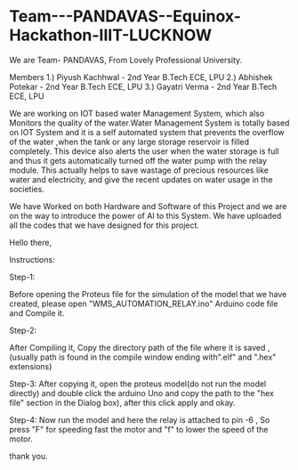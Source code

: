 # Team---PANDAVAS--Equinox-Hackathon-IIIT-LUCKNOW
We are Team- PANDAVAS, From Lovely Professional University.

Members
1.) Piyush Kachhwal - 2nd Year B.Tech ECE, LPU 2.) Abhishek Potekar - 2nd Year B.Tech ECE, LPU 3.) Gayatri Verma - 2nd Year B.Tech ECE, LPU 



We are working on IOT based water Management System, which also Monitors the quality of the water.Water Management System is totally based on IOT System and it is a self automated system that prevents the overflow of the water ,when the tank or any large storage reservoir is filled completely. This device also alerts the user when the water storage is full and thus it gets automatically turned off the water pump with the relay module. This actually helps to save wastage of precious resources like water and electricity, and give the recent updates on water usage in the societies.

We have Worked on both Hardware and Software of this Project and we are on the way to introduce the power of AI to this System. We have uploaded all the codes that we have designed for this project.

Hello there,

Instructions:

Step-1:

Before opening the Proteus file for the simulation of the model that we have created, please open "WMS_AUTOMATION_RELAY.ino" Arduino code file and Compile it.

Step-2:

After Compiling it, Copy the directory path of the file where it is saved , (usually path is found in the compile window ending with".elf" and ".hex" extensions)

Step-3: After copying it, open the proteus model(do not run the model directly) and double click the arduino Uno and copy the path to the "hex file" section in the Dialog box), after this click apply and okay.

Step-4: Now run the model and here the relay is attached to pin -6 , So press "F" for speeding fast the motor and "f" to lower the speed of the motor.

thank you.
